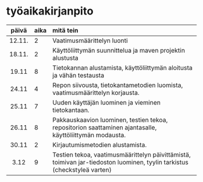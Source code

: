 # työaikakirjanpito

| päivä  | aika | mitä tein  |
| :----: |:-----| :----------|
| 12.11. | 2    | Vaatimusmäärittelyn luonti |
| 18.11. | 2    | Käyttöliittymän suunnittelua ja maven projektin alustusta |
| 19.11  | 8    | Tietokannan alustamista, käyttöliittymän aloitusta ja vähän testausta |
| 24.11  | 4    | Repon siivousta, tietokantametodien luomista, vaatimusmäärittelyn korjausta.
| 25.11  | 7    | Uuden käyttäjän luominen ja vieminen tietokantaan.
| 26.11  | 8    | Pakkauskaavion luominen, testien tekoa, repositorion saattaminen ajantasalle, käyttöliittymän modausta. 
| 30.11	 | 2    | Kirjautumismetodien alustamista.
| 3.12   | 9    | Testien tekoa, vaatimusmäärittelyn päivittämistä, toimivan jar-tiedoston luominen, tyylin tarkistus (checkstyleä varten)

